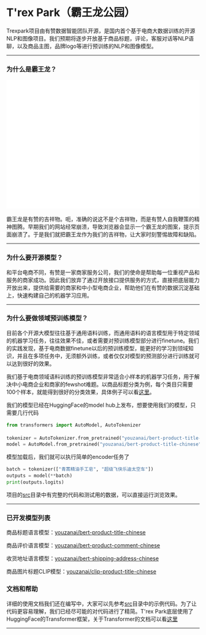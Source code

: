 # T'rex Park（霸王龙公园）

Trexpark项目由有赞数据智能团队开源，是国内首个基于电商大数据训练的开源NLP和图像项目。我们预期将逐步开放基于商品标题，评论，客服对话等NLP语聊，以及商品主图，品牌logo等进行预训练的NLP和图像模型。

----

### 为什么是霸王龙？

![霸王龙](images/trex_white.png)

霸王龙是有赞的吉祥物。呃，准确的说这不是个吉祥物，而是有赞人自我鞭策的精神图腾。早期我们的网站经常崩溃，导致浏览器会显示一个霸王龙的图案，提示页面崩溃了。于是我们就把霸王龙作为我们的吉祥物，让大家时刻警惕故障和缺陷。

----

### 为什么要开源模型？

和平台电商不同，有赞是一家商家服务公司，我们的使命是帮助每一位重视产品和服务的商家成功。因此我们放弃了通过开放接口提供服务的方式，直接把底层能力开放出来，提供给需要的商家和中小型电商企业，帮助他们在有赞的数据沉淀基础上，快速构建自己的机器学习应用。

----
### 为什么要做领域预训练模型？

目前各个开源大模型往往基于通用语料训练，而通用语料的语言模型用于特定领域的机器学习任务，往往效果不佳，或者需要对预训练模型部分进行finetune。我们的实践发现，基于电商数据finetune以后的预训练模型，能更好的学习到领域知识，并且在多项任务中，无须额外训练，或者仅仅对模型的预测部分进行训练就可以达到很好的效果。

我们基于电商领域语料训练的预训练模型非常适合小样本的机器学习任务，用于解决中小电商企业和商家的fewshot难题。以商品标题分类为例，每个类目只需要100个样本，就能得到很好的分类效果，具体例子可以看[这里](https://github.com/youzanai/trexpark/blob/main/src/text_classification/title_classification/title_classification.py)。

我们的模型已经在HuggingFace的model hub上发布，想要使用我们的模型，只需要几行代码
```Python
from transformers import AutoModel, AutoTokenizer

tokenizer = AutoTokenizer.from_pretrained("youzanai/bert-product-title-chinese")
model = AutoModel.from_pretrained("youzanai/bert-product-title-chinese")
```
模型加载后，我们就可以执行简单的encoder任务了
```Python
batch = tokenizer(["青蒿精油手工皂", "超级飞侠乐迪太空车"])
outputs = model(**batch)
print(outputs.logits)
```

项目的[src](https://github.com/youzanai/trexpark/tree/main/src)目录中有完整的代码和测试用的数据，可以直接运行浏览效果。

----

### 已开发模型列表
商品标题语言模型：[youzanai/bert-product-title-chinese](https://huggingface.co/youzanai/bert-product-title-chinese)

商品评价语言模型：[youzanai/bert-product-comment-chinese](https://huggingface.co/youzanai/bert-product-comment-chinese)

收货地址语言模型：[youzanai/bert-shipping-address-chinese](https://huggingface.co/youzanai/bert-shipping-address-chinese)

商品图片标题CLIP模型：[youzanai/clip-product-title-chinese](https://huggingface.co/youzanai/clip-product-title-chinese)
### 文档和帮助

详细的使用文档我们还在编写中，大家可以先参考[src](https://github.com/youzanai/trexpark/tree/main/src)目录中的示例代码。为了让代码更容易理解，我们已经尽可能的对代码进行了精简。T'rex Park底层使用了HuggingFace的Transformer框架，关于Transformer的文档可以看[这里](https://huggingface.co/docs/transformers/quicktour)

----
